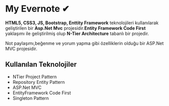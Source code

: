 # My Evernote ✔

**HTML5, CSS3, JS, Bootstrap, Enttity Framework** teknolojileri kullanılarak geliştirilen bir **Asp.Net Mvc** projesidir.**Entity Framework Code First** yaklaşımı
ile geliştirilmiş olup **N-Tier Architecture** tabanlı bir projedir.

Not paylaşımı,beğenme ve yorum yapma gibi özelliklerin olduğu bir ASP.Net MVC projesidir.


## Kullanılan Teknolojiler

- NTier Project Pattern
- Repository Entity Pattern
- ASP.Net MVC
- EntityFramework Code First
- Singleton Pattern

